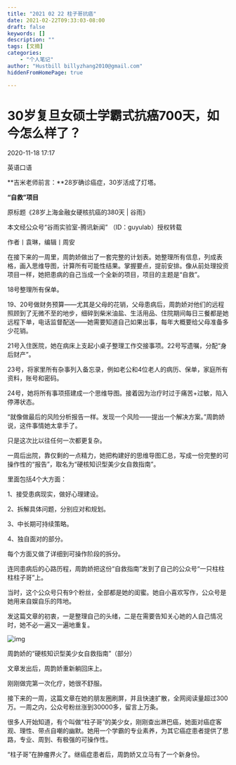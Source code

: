 ```yaml
---
title: "2021 02 22 柱子哥抗癌"
date: 2021-02-22T09:33:03-08:00
draft: false
keywords: []
description: ""
tags: [文摘]
categories: 
    - "个人笔记"
author: "Hustbill billyzhang2010@gmail.com"
hiddenFromHomePage: true

---
```


# 30岁复旦女硕士学霸式抗癌700天，如今怎么样了？ 

2020-11-18 17:17

英语口语

**吉米老师前言：**28岁确诊癌症，30岁活成了灯塔。

**“自救”项目**

原标题《28岁上海金融女硬核抗癌的380天 | 谷雨》

本文经公众号“谷雨实验室-腾讯新闻” （ID：guyulab）授权转载

作者丨袁琳，编辑丨周安



在接下来的一周里，周韵娇做出了一套完整的计划表。她整理所有信息，列成表格，画入思维导图，计算所有可能性结果。掌握要点，提前安排。像从前处理投资项目一样，她把患病的自己当成一个全新的项目，项目的主题是“自救”。

18号整理所有保单。

19、20号做财务预算——尤其是父母的花销，父母患病后，周韵娇对他们的远程照顾到了无微不至的地步，细碎到柴米油盐、生活用品、住院期间每日三餐都是她远程下单，电话监督配送——她需要知道自己如果出事，每年大概要给父母准备多少花销。

21号入住医院，她在病床上支起小桌子整理工作交接事项。22号写遗嘱，分配“身后财产”。

23号，将家里所有杂事列入备忘录，例如老公和4位老人的病历、保单，家庭所有资料，账号和密码。

24号，她将所有事项搭建成一个思维导图。接着因为治疗时过于痛苦+过敏，陷入停滞状态。

“就像做最后的风险分析报告一样。发现一个风险——提出一个解决方案。”周韵娇说，这件事情她太拿手了。

只是这次比以往任何一次都更复杂。

一周后出院，靠仅剩的一点精力，她把构建好的思维导图汇总，写成一份完整的可操作性的“报告”，取名为“硬核知识型美少女自救指南”。

里面包括4个大方面：

1、接受患病现实，做好心理建设。

2、拆解具体问题，分别应对和规划。

3、中长期可持续策略。

4、独自面对的部分。

每个方面又做了详细到可操作阶段的拆分。

连同患病后的心路历程，周韵娇把这份“自救指南”发到了自己的公众号“一只柱柱柱柱子哥”上。

当时，这个公众号只有9个粉丝，全部都是她的闺蜜。她自小喜欢写作，公众号是她用来自娱自乐的阵地。

发这篇文章的初衷，一是整理自己的头绪，二是在需要告知关心她的人自己情况时，她不必一遍又一遍地重复。

![img](http://p8.itc.cn/q_70/images03/20201118/4ac31941aaa945309dafa114a9581777.jpeg)

周韵娇的“硬核知识型美少女自救指南”（部分）

文章发出后，周韵娇重新躺回床上。

刚刚做完第一次化疗，她很不舒服。

接下来的一周，这篇文章在她的朋友圈刷屏，并且快速扩散，全网阅读量超过300万。一周之内，公众号粉丝涨到30000多，留言上万条。

很多人开始知道，有个叫做“柱子哥”的美少女，刚刚查出淋巴癌，她面对癌症客观、理性、带点自嘲的幽默。她用一个学霸的专业素养，为其它癌症患者提供了思路，专业、周到、有极强的可操作性。

“柱子哥”在肿瘤界火了。继癌症患者后，周韵娇又立马有了一个新身份。